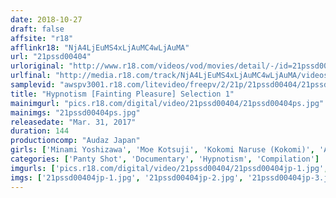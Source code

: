 ```yaml
---
date: 2018-10-27
draft: false
affsite: "r18"
afflinkr18: "NjA4LjEuMS4xLjAuMC4wLjAuMA"
url: "21pssd00404"
urloriginal: "http://www.r18.com/videos/vod/movies/detail/-/id=21pssd00404"
urlfinal: "http://media.r18.com/track/NjA4LjEuMS4xLjAuMC4wLjAuMA/videos/vod/movies/detail/-/id=21pssd00404"
samplevid: "awspv3001.r18.com/litevideo/freepv/2/21p/21pssd00404/21pssd00404_dmb_w.mp4"
title: "Hypnotism [Fainting Pleasure] Selection 1"
mainimgurl: "pics.r18.com/digital/video/21pssd00404/21pssd00404ps.jpg"
mainimgs: "21pssd00404ps.jpg"
releasedate: "Mar. 31, 2017"
duration: 144
productioncomp: "Audaz Japan"
girls: ['Minami Yoshizawa', 'Moe Kotsuji', 'Kokomi Naruse (Kokomi)', 'Asuka Morimoto', 'Maki Hojo']
categories: ['Panty Shot', 'Documentary', 'Hypnotism', 'Compilation']
imgurls: ['pics.r18.com/digital/video/21pssd00404/21pssd00404jp-1.jpg', 'pics.r18.com/digital/video/21pssd00404/21pssd00404jp-2.jpg', 'pics.r18.com/digital/video/21pssd00404/21pssd00404jp-3.jpg', 'pics.r18.com/digital/video/21pssd00404/21pssd00404jp-4.jpg', 'pics.r18.com/digital/video/21pssd00404/21pssd00404jp-5.jpg', 'pics.r18.com/digital/video/21pssd00404/21pssd00404jp-6.jpg', 'pics.r18.com/digital/video/21pssd00404/21pssd00404jp-7.jpg', 'pics.r18.com/digital/video/21pssd00404/21pssd00404jp-8.jpg', 'pics.r18.com/digital/video/21pssd00404/21pssd00404jp-9.jpg', 'pics.r18.com/digital/video/21pssd00404/21pssd00404jp-10.jpg', 'pics.r18.com/digital/video/21pssd00404/21pssd00404jp-11.jpg', 'pics.r18.com/digital/video/21pssd00404/21pssd00404jp-12.jpg', 'pics.r18.com/digital/video/21pssd00404/21pssd00404jp-13.jpg', 'pics.r18.com/digital/video/21pssd00404/21pssd00404jp-14.jpg', 'pics.r18.com/digital/video/21pssd00404/21pssd00404jp-15.jpg', 'pics.r18.com/digital/video/21pssd00404/21pssd00404jp-16.jpg', 'pics.r18.com/digital/video/21pssd00404/21pssd00404jp-17.jpg', 'pics.r18.com/digital/video/21pssd00404/21pssd00404jp-18.jpg', 'pics.r18.com/digital/video/21pssd00404/21pssd00404jp-19.jpg', 'pics.r18.com/digital/video/21pssd00404/21pssd00404jp-20.jpg']
imgs: ['21pssd00404jp-1.jpg', '21pssd00404jp-2.jpg', '21pssd00404jp-3.jpg', '21pssd00404jp-4.jpg', '21pssd00404jp-5.jpg', '21pssd00404jp-6.jpg', '21pssd00404jp-7.jpg', '21pssd00404jp-8.jpg', '21pssd00404jp-9.jpg', '21pssd00404jp-10.jpg', '21pssd00404jp-11.jpg', '21pssd00404jp-12.jpg', '21pssd00404jp-13.jpg', '21pssd00404jp-14.jpg', '21pssd00404jp-15.jpg', '21pssd00404jp-16.jpg', '21pssd00404jp-17.jpg', '21pssd00404jp-18.jpg', '21pssd00404jp-19.jpg', '21pssd00404jp-20.jpg']
---
```

